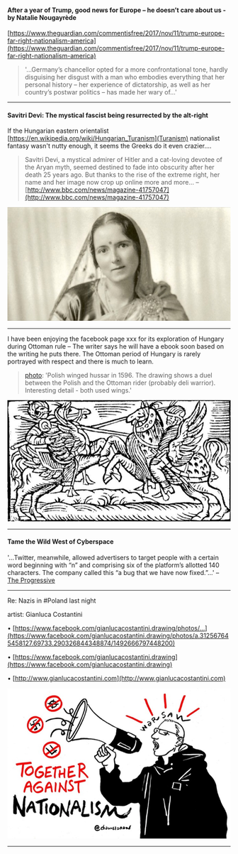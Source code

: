 #### After a year of Trump, good news for Europe – he doesn’t care about us - by Natalie Nougayrède ####
[https://www.theguardian.com/commentisfree/2017/nov/11/trump-europe-far-right-nationalism-america](https://www.theguardian.com/commentisfree/2017/nov/11/trump-europe-far-right-nationalism-america)
> '...Germany’s chancellor opted for a more confrontational tone, hardly disguising her disgust with a man who embodies everything that her personal history – her experience of dictatorship, as well as her country’s postwar politics – has made her wary of...'


---



#### Savitri Devi: The mystical fascist being resurrected by the alt-right ####

If the Hungarian eastern orientalist [https://en.wikipedia.org/wiki/Hungarian_Turanism](Turanism) nationalist fantasy wasn't nutty enough, it seems the Greeks do it even crazier....



> Savitri Devi, a mystical admirer of Hitler and a cat-loving devotee of the Aryan myth, seemed destined to fade into obscurity after her death 25 years ago. But thanks to the rise of the extreme right, her name and her image now crop up online more and more...
– [http://www.bbc.com/news/magazine-41757047](http://www.bbc.com/news/magazine-41757047)

![Savitri Devi](https://raw.githubusercontent.com/meltsintoair/jd/master/img/SavitriDevi.jpg "Savitri Devi")

---

I have been enjoying the facebook page xxx for its exploration of Hungary during Ottoman rule – The writer says he will have a ebook soon based on the writing he puts there.  The Ottoman period of Hungary is rarely portrayed with respect and there is much to learn.

> [photo](https://www.facebook.com/photo.php?fbid=502935860079946&set=p.502935860079946): 'Polish winged hussar in 1596. The drawing shows a duel between the Polish and the Ottoman rider (probably deli warrior). Interesting detail - both used wings.'

![Winged Hussar](https://raw.githubusercontent.com/meltsintoair/jd/master/img/Polish.winged.hussar.jpg "Winged Hussar") 

---

#### Tame the Wild West of Cyberspace ####
'...Twitter, meanwhile, allowed advertisers to target people with a certain word beginning with “n” and comprising six of the platform’s allotted 140 characters. The company called this “a bug that we have now fixed.”...' – [The Progressive](http://progressive.org/op-eds/tame-the-wild-west-of-cyberspace/)

---

Re: Nazis in #Poland last night

artist: Gianluca Costantini

• [https://www.facebook.com/gianlucacostantini.drawing/photos/...](https://www.facebook.com/gianlucacostantini.drawing/photos/a.312567645458127.69733.290326844348874/1492666797448200)

• [https://www.facebook.com/gianlucacostantini.drawing](https://www.facebook.com/gianlucacostantini.drawing)

• [http://www.gianlucacostantini.com](http://www.gianlucacostantini.com)

![re: Nazis in Poland](https://raw.githubusercontent.com/meltsintoair/jd/master/img/natl.poland.jpg)

---
